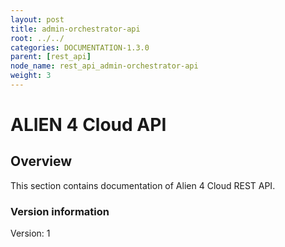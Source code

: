 ```yaml
---
layout: post
title: admin-orchestrator-api
root: ../../
categories: DOCUMENTATION-1.3.0
parent: [rest_api]
node_name: rest_api_admin-orchestrator-api
weight: 3
---
```


# ALIEN 4 Cloud API

## Overview
This section contains documentation of Alien 4 Cloud REST API.

### Version information
Version: 1

